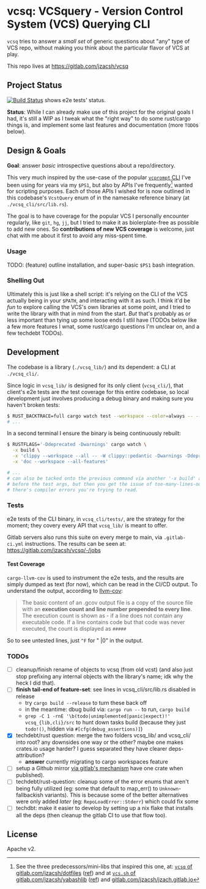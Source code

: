 # vcsq: VCSquery - Version Control System (VCS) Querying CLI

`vcsq` tries to answer a _small set_ of generic questions about "any" type of
VCS repo, without making you think about the particular flavor of VCS at play.

This repo lives at <https://gitlab.com/jzacsh/vcsq>

## Project Status

[![Build Status][gitlab_ci_badge]][gitlab_ci_dash] shows e2e tests' status.

**Status**: While I can already make use of this project for the original goals
I had, it's still a WIP as I tweak what the "right way" to do some rust/cargo
things is, and implement some last features and documentation (more `TODO`s
below).

## Design & Goals

**Goal**: answer _basic_ introspective questions about a repo/directory.

This very much inspired by the use-case of the popular [`vcprompt`
CLI][vcprompt] I've been using for years via my `$PS1`, but also by APIs I've
frequently[^freq] wanted for scripting purposes. Each of those APIs I wished for
is now outlined in this codebase's `VcstQuery` enum of in the namesake
reference binary (at `./vcsq_cli/src/lib.rs`).

The goal is to have coverage for the popular VCS I personally encounter
regularly, like `git`, `hg`, `jj`, but I tried to make it as biolerplate-free as
possible to add new ones. So **contributions of new VCS coverage** is welcome,
just chat with me about it first to avoid any miss-spent time.

### Usage

TODO: (feature) outline installation, and super-basic `$PS1` bash integration.

### Shelling Out

Ultimately this is just like a shell script: it's relying on the CLI of the VCS
actually being in your `$PATH`, and interacting with it as such. I think it'd be
_fun_ to explore calling the VCS's own libraries at some point, and I tried to
write the library with that in mind from the start. _But_ that's probably as or
less important than tying up some loose ends I stlil have (TODOs below like a
few more features I wnat, some rust/cargo questions I'm unclear on, and a few
techdebt TODOs).

## Development

The codebase is a library (`./vcsq_lib/`) and its dependent: a CLI at
`./vcsq_cli/`.

Since logic in `vcsq_lib/` is designed for its only client (`vcsq_cli/`), that
client's e2e tests are _the_ test coverage for this entire codebase, so local
development just involves producing a debug binary and making sure you haven't
broken tests:

```sh
$ RUST_BACKTRACE=full cargo watch test --workspace --color=always -- --nocapture
# ...
```

In a second terminal I ensure the binary is being continuously rebuilt:

```sh
$ RUSTFLAGS='-Ddeprecated -Dwarnings' cargo watch \
  -x build \
  -x 'clippy --workspace --all -- -W clippy::pedantic -Dwarnings -Ddeprecated' \
  -x 'doc --workspace --all-features'

# ...
# can also be tacked onto the previous command via another '-x build' arg at the
# before the test args, but then you get the issue of too-many-lines-output when
# there's compiler errors you're trying to read.
```

### Tests

e2e tests of the CLI binary, in `vcsq_cli/tests/`, are the strategy for the moment;
they covery every API that `vcsq_lib/` is meant to offer.

Gitlab servers also runs this suite on every merge to main, via `.gitlab-ci.yml`
instructions. The results can be seen at:
<https://gitlab.com/jzacsh/vcsq/-/jobs>

#### Test Coverage

`cargo-llvm-cov` is used to instrument the e2e tests, and the results are simply
dumped as text (for now), which can be read in the CI/CD output. To understand
the output, according to [llvm-cov][manLlvmCovDesc]:

> The basic content of an .gcov output file is a copy of the source file with an
> **execution count and line number prepended to every line**. The execution
> count is shown as - if a line does not contain any executable code. If a line
> contains code but that code was never executed, the count is displayed as
> `#####`

So to see untested lines, just `^F` for " |0" in the output.

[manLlvmCovDesc]: https://manpages.debian.org/bookworm/llvm/llvm-cov.1.en.html#GCOV_COMMAND

### TODOs

- [ ] cleanup/finish rename of objects to vcsq (from old vcst) (and also just
  stop prefixing any internal objects with the library's name; idk why the heck
  I did that).
- [ ] **finish tail-end of feature-set**: see lines in vcsq_cli/src/lib.rs
  disabled in release
  - try `cargo build --release` to turn these back off
  - in the meantime: dbug build via: `cargo run --` to run, `cargo build`
  - `grep -C 1 -rnE '\b(todo|unimplemented|panic|expect)!' vcsq_{lib,cli}/src` to
  hunt down tasks build (because they just `todo!()`, hidden via
  `#[cfg(debug_assertions)]`)
- [x] techdebt/rust question: merge the two folders vcsq_lib/ and vcsq_cli/ into
  root? any downsides one way or the other? maybe one makes crates.io usage
  harder? I guess separated they have clearer deps-attribution?
  - **answer** currently migrating to cargo workspaces feature
- [ ] setup a Github mirror [via gitlab's mechanism][gLabToGhubMirror]
  have one crate when published).
- [ ] techdebt/rust-question: cleanup some of the error enums that aren't being
  fully utilized (eg: some that default to map_err() to `Unknown`-fallbackish
  variants). This is because some of the better alternatives were only added
  _later_ (eg: `RepoLoadError::Stderr`) which could fix some
- [ ] techdbt: make it easier to develop by setting up a nix flake that installs
  all the deps (then cleanup the gitlab CI to use that flow too).

[^freq]:
    See the three predecessors/mini-libs that inspired this one, at:
    [`vcsq` of gitlab.com/jzacsh/dotfiles][dotsVcsq] ([ref][dotsVcsq_ref]) and at
    [`vcs.sh` of gitlab.com/jzacsh/yabashlib][yblibVcs] ([ref][yblibVcs_ref]) and
    [gitlab.com/jzacsh/jzach.gitlab.io][wwwVcsts]

[gLabToGhubMirror]: https://docs.gitlab.com/ee/user/project/repository/mirror/push.html#set-up-a-push-mirror-from-gitlab-to-github
[yblibVcs]: https://gitlab.com/jzacsh/yabashlib/-/blob/main/src/vcs.sh
[yblibVcs_ref]: https://gitlab.com/jzacsh/yabashlib/-/blob/dd838fc3b32a66fe2ec95fb85a5e9aa67280fee9/src/vcs.sh
[dotsVcsq]: https://gitlab.com/jzacsh/dotfiles/-/blob/main/bin/lib/vcsq
[dotsVcsq_ref]: https://gitlab.com/jzacsh/dotfiles/-/blob/2543adf4a6d4fcf946d0fda2c70658f72739a250/bin/lib/vcsq
[wwwVcsts]: https://gitlab.com/jzacsh/jzacsh.gitlab.io/-/blob/fix-jj-usage-vcslib-refactoring/src/bin/vcslib.ts?ref_type=heads
[gitlab_ci_badge]: https://gitlab.com/jzacsh/vcsq/badges/main/pipeline.svg
[gitlab_ci_dash]: https://gitlab.com/jzacsh/vcsq/-/jobs
[vcprompt]: http://vc.gerg.ca/hg/vcprompt

## License

Apache v2.
